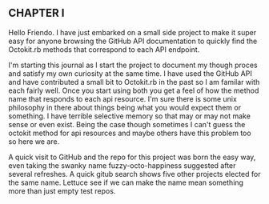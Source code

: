 CHAPTER I
--------------------------------------------------------------------------------

Hello Friendo. I have just embarked on a small side project to make it super
easy for anyone browsing the GitHub API documentation to quickly find the
Octokit.rb methods that correspond to each API endpoint.

I'm starting this journal as I start the project to document my though proces
and satisfy my own curiosity at the same time. I have used the GitHub API and
have contributed a small bit to Octokit.rb in the past so I am familar with each
fairly well. Once you start using both you get a feel of how the method name
that responds to each api resource. I'm sure there is some unix philosophy in
there about things being what you would expect them or something. I have
terrible selective memory so that may or may not make sense or even exist. Being
the case though sometimes I can't guess the octokit method for api resources and
maybe others have this problem too so here we are.

A quick visit to GitHub and the repo for this project was born the easy way,
even taking the swanky name fuzzy-octo-happiness suggested after several
refreshes. A quick gitub search shows five other projects elected for the same
name. Lettuce see if we can make the name mean something more than just empty
test repos.
